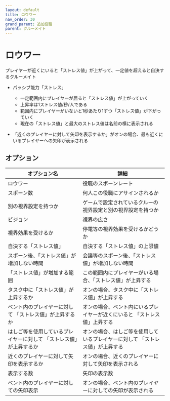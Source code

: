 ```yaml
---
layout: default
title: ロウワー
nav_order: 30
grand_parent: 追加役職
parent: クルーメイト
---
```


# ロウワー

プレイヤーが近くにいると「ストレス値」が上がって、一定値を超えると自決するクルーメイト


- パッシブ能力「ストレス」
    - 一定範囲内にプレイヤーが居ると「ストレス値」が上がっていく
    - 上昇率は1ストレス値/秒/人である
    - 範囲内にプレイヤーがいないと1秒あたり1ずつ「ストレス値」が下がっていく
    - 現在の「ストレス値」と最大のストレス値は名前の横に表示される

- 「近くのプレイヤーに対して矢印を表示するか」がオンの場合、最も近くにいるプレイヤーへの矢印が表示される

## オプション

| オプション名 | 詳細 |
| ---- | ---- |
| ロウワー  | 役職のスポーンレート |
| スポーン数  | 何人この役職にアサインされるか |
| 別の視界設定を持つか | ゲームで設定されているクルーの視界設定と別の視界設定を持つか |
| ビジョン | 視界の広さ |
| 視界効果を受けるか | 停電等の視界効果を受けるかどうか |
| 自決する「ストレス値」 | 自決する「ストレス値」の上限値 |
| スポーン後、「ストレス値」が増加しない時間 | 会議等のスポーン後、「ストレス値」が増加しない時間 |
| 「ストレス値」が増加する範囲 | この範囲内にプレイヤーがいる場合、「ストレス値」が上昇する |
| タスク中に「ストレス値」が上昇するか | オンの場合、タスク中に「ストレス値」が上昇する |
| ベント内のプレイヤーに対して 「ストレス値」が上昇するか | オンの場合、ベント内にいるプレイヤーが近くにいると 「ストレス値」上昇する |
| はしご等を使用しているプレイヤーに対して 「ストレス値」が上昇するか | オンの場合、はしご等を使用しているプレイヤーに対して 「ストレス値」が上昇する |
| 近くのプレイヤーに対して矢印を表示するか | オンの場合、近くのプレイヤーに対して矢印を表示される |
| 表示する数 | 矢印の表示数 |
| ベント内のプレイヤーに対しての矢印表示 | オンの場合、ベント内のプレイヤーに対しての矢印が表示される |

